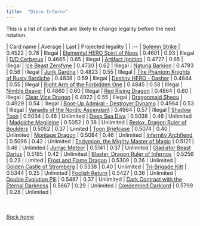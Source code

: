 ```yaml
---
title:  "Disco Inferno"
---
```


This is a list of cards that are likely to change legality before the next rotation.

| Card name | Average | Last | Projected legality |
| :-- |
[Solemn Strike](https://db.ygoprodeck.com/card/?search=Solemn%20Strike) | 0.4522 | 0.78 | Illegal |
[Elemental HERO Spirit of Neos](https://db.ygoprodeck.com/card/?search=Elemental%20HERO%20Spirit%20of%20Neos) | 0.4601 | 0.93 | Illegal |
[D/D Cerberus](https://db.ygoprodeck.com/card/?search=D/D%20Cerberus) | 0.4665 | 0.65 | Illegal |
[Artifact Ignition](https://db.ygoprodeck.com/card/?search=Artifact%20Ignition) | 0.4727 | 0.65 | Illegal |
[Ice Beast Zerofyne](https://db.ygoprodeck.com/card/?search=Ice%20Beast%20Zerofyne) | 0.4730 | 0.62 | Illegal |
[Naturia Barkion](https://db.ygoprodeck.com/card/?search=Naturia%20Barkion) | 0.4783 | 0.56 | Illegal |
[Junk Gardna](https://db.ygoprodeck.com/card/?search=Junk%20Gardna) | 0.4823 | 0.55 | Illegal |
[The Phantom Knights of Rusty Bardiche](https://db.ygoprodeck.com/card/?search=The%20Phantom%20Knights%20of%20Rusty%20Bardiche) | 0.4838 | 0.59 | Illegal |
[Destiny HERO - Dasher](https://db.ygoprodeck.com/card/?search=Destiny%20HERO%20-%20Dasher) | 0.4844 | 0.55 | Illegal |
[Right Arm of the Forbidden One](https://db.ygoprodeck.com/card/?search=Right%20Arm%20of%20the%20Forbidden%20One) | 0.4845 | 0.58 | Illegal |
[Nimble Beaver](https://db.ygoprodeck.com/card/?search=Nimble%20Beaver) | 0.4860 | 0.60 | Illegal |
[Red Rising Dragon](https://db.ygoprodeck.com/card/?search=Red%20Rising%20Dragon) | 0.4864 | 0.60 | Illegal |
[Clear Vice Dragon](https://db.ygoprodeck.com/card/?search=Clear%20Vice%20Dragon) | 0.4922 | 0.55 | Illegal |
[Dragonmaid Sheou](https://db.ygoprodeck.com/card/?search=Dragonmaid%20Sheou) | 0.4929 | 0.54 | Illegal |
[Boot-Up Admiral - Destroyer Dynamo](https://db.ygoprodeck.com/card/?search=Boot-Up%20Admiral%20-%20Destroyer%20Dynamo) | 0.4964 | 0.53 | Illegal |
[Vanadis of the Nordic Ascendant](https://db.ygoprodeck.com/card/?search=Vanadis%20of%20the%20Nordic%20Ascendant) | 0.4964 | 0.57 | Illegal |
[Shadow Toon](https://db.ygoprodeck.com/card/?search=Shadow%20Toon) | 0.5034 | 0.46 | Unlimited |
[Deep Sea Diva](https://db.ygoprodeck.com/card/?search=Deep%20Sea%20Diva) | 0.5038 | 0.46 | Unlimited |
[Madolche Magileine](https://db.ygoprodeck.com/card/?search=Madolche%20Magileine) | 0.5052 | 0.38 | Unlimited |
[Redox, Dragon Ruler of Boulders](https://db.ygoprodeck.com/card/?search=Redox,%20Dragon%20Ruler%20of%20Boulders) | 0.5052 | 0.37 | Limited |
[Toon Briefcase](https://db.ygoprodeck.com/card/?search=Toon%20Briefcase) | 0.5074 | 0.40 | Unlimited |
[Montage Dragon](https://db.ygoprodeck.com/card/?search=Montage%20Dragon) | 0.5084 | 0.46 | Unlimited |
[Infernity Archfiend](https://db.ygoprodeck.com/card/?search=Infernity%20Archfiend) | 0.5096 | 0.42 | Unlimited |
[Endymion, the Mighty Master of Magic](https://db.ygoprodeck.com/card/?search=Endymion,%20the%20Mighty%20Master%20of%20Magic) | 0.5121 | 0.46 | Unlimited |
[Jurrac Meteor](https://db.ygoprodeck.com/card/?search=Jurrac%20Meteor) | 0.5141 | 0.37 | Unlimited |
[Gladiator Beast Darius](https://db.ygoprodeck.com/card/?search=Gladiator%20Beast%20Darius) | 0.5185 | 0.42 | Unlimited |
[Blaster, Dragon Ruler of Infernos](https://db.ygoprodeck.com/card/?search=Blaster,%20Dragon%20Ruler%20of%20Infernos) | 0.5256 | 0.23 | Limited |
[Frost and Flame Dragon](https://db.ygoprodeck.com/card/?search=Frost%20and%20Flame%20Dragon) | 0.5309 | 0.26 | Unlimited |
[Golden Castle of Stromberg](https://db.ygoprodeck.com/card/?search=Golden%20Castle%20of%20Stromberg) | 0.5338 | 0.40 | Unlimited |
[Tri-Brigade Kitt](https://db.ygoprodeck.com/card/?search=Tri-Brigade%20Kitt) | 0.5344 | 0.25 | Unlimited |
[Foolish Return](https://db.ygoprodeck.com/card/?search=Foolish%20Return) | 0.5427 | 0.36 | Unlimited |
[Double Evolution Pill](https://db.ygoprodeck.com/card/?search=Double%20Evolution%20Pill) | 0.5487 | 0.37 | Unlimited |
[Dark Contract with the Eternal Darkness](https://db.ygoprodeck.com/card/?search=Dark%20Contract%20with%20the%20Eternal%20Darkness) | 0.5667 | 0.29 | Unlimited |
[Condemned Darklord](https://db.ygoprodeck.com/card/?search=Condemned%20Darklord) | 0.5799 | 0.28 | Unlimited |

<br>

###### [Back home](index)